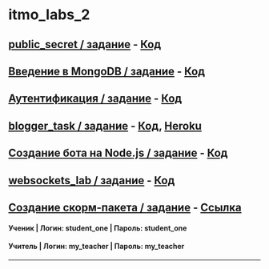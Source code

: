 # itmo_labs_2
## [public_secret / задание](https://kodaktor.ru/g/public09092019) - [Код](https://github.com/EkaterinaEliseeva/itmo-nodejs/tree/master/secret)

## [Введение в MongoDB / задание](https://kodaktor.ru/g/08112019) - [Код](https://github.com/EkaterinaEliseeva/exp-mongo)

## [Аутентификация / задание](http://kodaktor.ru/sessions2019/2) - [Код](https://github.com/EkaterinaEliseeva/auth-task)

## [blogger_task / задание](https://kodaktor.ru/blogger_task) - [Код](https://github.com/EkaterinaEliseeva/blog), [Heroku](http://blogpost-api.herokuapp.com)

## [Создание бота на Node.js  / задание](https://kodaktor.ru/g/bots) - [Код](https://github.com/EkaterinaEliseeva/node-vk-bot)

## [websockets_lab / задание](https://kodaktor.ru/g/websockets_lab) - [Код](https://github.com/elkate/chat)

## [Создание скорм-пакета / задание](https://kodaktor.ru/scorm) - [Ссылка](https://elkate.moodlecloud.com/)

#### Ученик | Логин: student_one | Пароль: student_one
#### Учитель | Логин: my_teacher | Пароль: my_teacher
_________________________________________________
